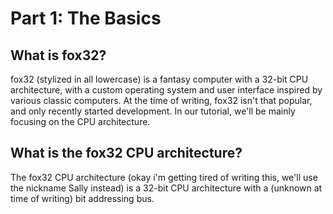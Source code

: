 # Part 1: The Basics
## What is fox32?
fox32 (stylized in all lowercase) is a fantasy computer with a 32-bit CPU architecture, with a custom operating system and user interface inspired by various classic computers.
At the time of writing, fox32 isn't that popular, and only recently started development. In our tutorial, we'll be mainly focusing on the CPU architecture.
## What is the fox32 CPU architecture?
The fox32 CPU architecture (okay i'm getting tired of writing this, we'll use the nickname Sally instead) is a 32-bit CPU architecture with a (unknown at time of writing) bit addressing bus.
